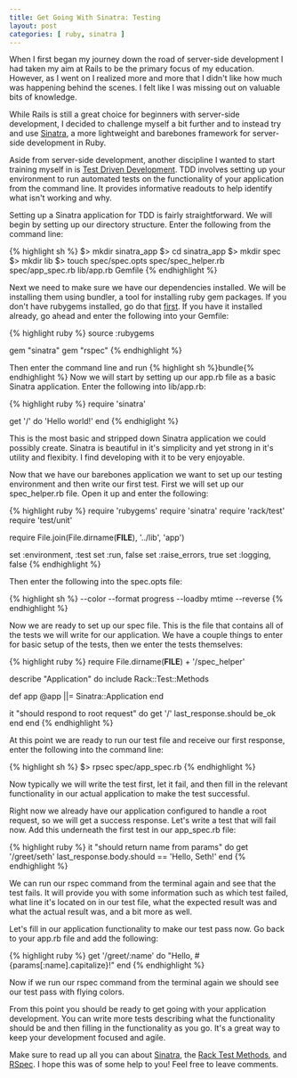 ```yaml
---
title: Get Going With Sinatra: Testing
layout: post
categories: [ ruby, sinatra ]
---
```


When I first began my journey down the road of server-side development I had taken my aim at Rails to be the primary focus of my education. However, as I went on I realized more and more that I didn't like how much was happening behind the scenes. I felt like I was missing out on valuable bits of knowledge.

While Rails is still a great choice for beginners with server-side development, I decided to challenge myself a bit further and to instead try and use [Sinatra][1], a more lightweight and barebones framework for server-side development in Ruby.

Aside from server-side development, another discipline I wanted to start training myself in is [Test Driven Development][2]. TDD involves setting up your environment to run automated tests on the functionality of your application from the command line. It provides informative readouts to help identify what isn't working and why.

Setting up a Sinatra application for TDD is fairly straightforward. We will begin by setting up our directory structure. Enter the following from the command line:

{% highlight sh %}
$> mkdir sinatra_app
$> cd sinatra_app
$> mkdir spec
$> mkdir lib
$> touch spec/spec.opts spec/spec_helper.rb spec/app_spec.rb lib/app.rb Gemfile
{% endhighlight %}

Next we need to make sure we have our dependencies installed. We will be installing them using bundler, a tool for installing ruby gem packages. If you don't have rubygems installed, go do that [first][3]. If you have it installed already, go ahead and enter the following into your Gemfile:

{% highlight ruby %}
source :rubygems

gem "sinatra"
gem "rspec"
{% endhighlight %}

Then enter the command line and run {% highlight sh %}bundle{% endhighlight %} Now we will start by setting up our app.rb file as a basic Sinatra application. Enter the following into lib/app.rb:

{% highlight ruby %}
require 'sinatra'

get '/' do
  'Hello world!'
end
{% endhiglight %}

This is the most basic and stripped down Sinatra application we could possibly create. Sinatra is beautiful in it's simplicity and yet strong in it's utility and flexibity. I find developing with it to be very enjoyable.

Now that we have our barebones application we want to set up our testing environment and then write our first test. First we will set up our spec_helper.rb file. Open it up and enter the following:

{% highlight ruby %}
require 'rubygems'
require 'sinatra'
require 'rack/test'
require 'test/unit'

require File.join(File.dirname(__FILE__), '../lib', 'app')

set :environment, :test
set :run, false
set :raise_errors, true
set :logging, false
{% endhighlight %}

Then enter the following into the spec.opts file:

{% highlight sh %}
--color
--format progress
--loadby mtime
--reverse
{% endhighlight %}

Now we are ready to set up our spec file. This is the file that contains all of the tests we will write for our application. We have a couple things to enter for basic setup of the tests, then we enter the tests themselves:

{% highlight ruby %}
require File.dirname(__FILE__) + '/spec_helper'

describe "Application" do
  include Rack::Test::Methods

  def app
    @app ||= Sinatra::Application
  end
  
  it "should respond to root request" do
  	get '/'
	  last_response.should be_ok
  end
end
{% endhighlight %}

At this point we are ready to run our test file and receive our first response, enter the following into the command line:

{% highlight sh %}
$> rpsec spec/app_spec.rb
{% endhighlight %}

Now typically we will write the test first, let it fail, and then fill in the relevant functionality in our actual application to make the test successful.

Right now we already have our application configured to handle a root request, so we will get a success response. Let's write a test that will fail now. Add this underneath the first test in our app_spec.rb file:

{% highlight ruby %}
  it "should return name from params" do
    get '/greet/seth'
    last_response.body.should == 'Hello, Seth!'
  end
{% endhighlight %}

We can run our rspec command from the terminal again and see that the test fails. It will provide you with some information such as which test failed, what line it's located on in our test file, what the expected result was and what the actual result was, and a bit more as well.

Let's fill in our application functionality to make our test pass now. Go back to your app.rb file and add the following:

{% highlight ruby %}
get '/greet/:name' do
  "Hello, #{params[:name].capitalize}!"
end
{% endhighlight %}

Now if we run our rspec command from the terminal again we should see our test pass with flying colors.

From this point you should be ready to get going with your application development. You can write more tests describing what the functionality should be and then filling in the functionality as you go. It's a great way to keep your development focused and agile.

Make sure to read up all you can about [Sinatra][1], the [Rack Test Methods][4], and [RSpec][5]. I hope this was of some help to you! Feel free to leave comments.

[1]: http://sinatrarb.com
[2]: http://en.wikipedia.org/wiki/Test-driven_development
[3]: http://rubygems.org/
[4]: http://rubydoc.info/github/brynary/rack-test/master/Rack/Test/Methods
[5]: https://www.relishapp.com/rspec